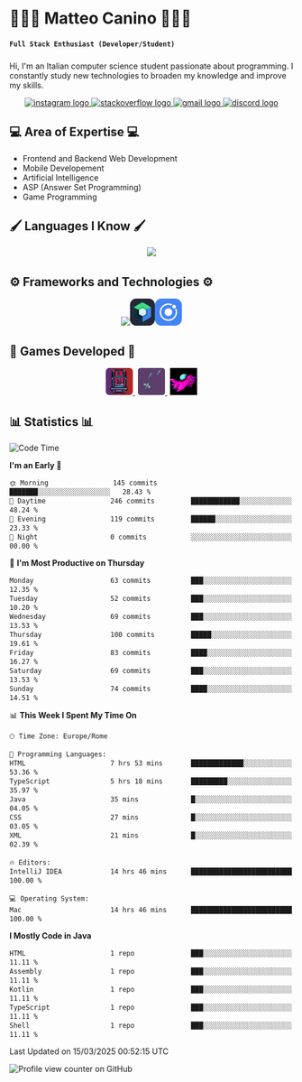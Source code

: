 # 🧑🏻‍💻 Matteo Canino 🧑🏻‍💻
**``Full Stack Enthusiast (Developer/Student)``**

###
Hi, I'm an Italian computer science student passionate about programming. I constantly study new technologies to broaden my knowledge and improve my skills.

<div align="center">
  <a href="https://www.instagram.com/matteo.canino?igsh=MWFtNmo0dWFkZTBxNA%3D%3D&utm_source=qr" target="_blank">
    <img src="https://img.shields.io/static/v1?message=Instagram&logo=instagram&label=&color=E4405F&logoColor=white&labelColor=&style=for-the-badge" height="35" alt="instagram logo"  />
  </a>
  <a href="https://stackoverflow.com/users/12993439/matte18-ita" target="_blank">
    <img src="https://img.shields.io/static/v1?message=Stackoverflow&logo=stackoverflow&label=&color=FE7A16&logoColor=white&labelColor=&style=for-the-badge" height="35" alt="stackoverflow logo"  />
  </a>
  <a href="mailto:matteocanino18@gmail.com" target="_blank">
    <img src="https://img.shields.io/static/v1?message=Gmail&logo=gmail&label=&color=EA4335&logoColor=white&labelColor=&style=for-the-badge" height="35" alt="gmail logo"  />
  </a>
  <a href="https://discord.com/users/789813212575957023" target="_blank">
    <img src="https://img.shields.io/static/v1?message=Discord&logo=discord&label=&color=5865F2&logoColor=white&labelColor=&style=for-the-badge" height="35" alt="discord logo"  />
  </a>
</div>

###

## 💻 Area of ​​Expertise 💻
<ul>
  <li>Frontend and Backend Web Development</li>
  <li>Mobile Developement</li>
  <li>Artificial Intelligence</li>
  <li>ASP (Answer Set Programming)</li>
  <li>Game Programming</li>
</ul>

## 🖌️ Languages ​​I Know 🖌️

<p align="center">
  <img src="https://skillicons.dev/icons?i=py,java,html,css,php,kotlin,ts,js,perl,cpp,cs,bash" />
</p>

## ⚙️ Frameworks and Technologies ⚙️
<p align="center">
  <img src="https://skillicons.dev/icons?i=spring,angular,tailwind,alpinejs,jquery,bootstrap,mysql,postgres,postman,mongodb,docker,unity,androidstudio" />
  &#x200B;
  <img src="https://raw.githubusercontent.com/matte18it/matte18it/main/assets/jetpackCompose.png" height="48" alt="Jetpack Compose" />
  &#x200B;
  <img src="https://raw.githubusercontent.com/matte18it/matte18it/main/assets/IonicLogo.png" height="48" alt="Ionic Logo" />
</p>

## 👾 Games Developed 👾
<div align="center">
  <a href="https://www.gamepix.com/play/speed-racer" target="_blank">
    <img src="https://raw.githubusercontent.com/matte18it/matte18it/main/assets/speedRacerLogo.png" height="48" alt="Speed Racer Logo" />
  </a>
  &#x200A;
  <a href="https://www.gamepix.com/play/space-pixel" target="_blank">
    <img src="https://raw.githubusercontent.com/matte18it/matte18it/main/assets/spacePixelLogo.png" height="48" alt="Space Pixel Logo" />
  </a>
  &#x200A;
  <a href="https://www.gamepix.com/play/let-s-fly" target="_blank">
    <img src="https://raw.githubusercontent.com/matte18it/matte18it/main/assets/letFlyLogo.png" height="48" alt="Let's Fly! Logo" />
  </a>
</div>

## 📊 Statistics 📊
<!--START_SECTION:waka-->
![Code Time](http://img.shields.io/badge/Code%20Time-89%20hrs%2011%20mins-blue)

**I'm an Early 🐤** 

```text
🌞 Morning                145 commits         ███████░░░░░░░░░░░░░░░░░░   28.43 % 
🌆 Daytime                246 commits         ████████████░░░░░░░░░░░░░   48.24 % 
🌃 Evening                119 commits         ██████░░░░░░░░░░░░░░░░░░░   23.33 % 
🌙 Night                  0 commits           ░░░░░░░░░░░░░░░░░░░░░░░░░   00.00 % 
```
📅 **I'm Most Productive on Thursday** 

```text
Monday                   63 commits          ███░░░░░░░░░░░░░░░░░░░░░░   12.35 % 
Tuesday                  52 commits          ███░░░░░░░░░░░░░░░░░░░░░░   10.20 % 
Wednesday                69 commits          ███░░░░░░░░░░░░░░░░░░░░░░   13.53 % 
Thursday                 100 commits         █████░░░░░░░░░░░░░░░░░░░░   19.61 % 
Friday                   83 commits          ████░░░░░░░░░░░░░░░░░░░░░   16.27 % 
Saturday                 69 commits          ███░░░░░░░░░░░░░░░░░░░░░░   13.53 % 
Sunday                   74 commits          ████░░░░░░░░░░░░░░░░░░░░░   14.51 % 
```


📊 **This Week I Spent My Time On** 

```text
🕑︎ Time Zone: Europe/Rome

💬 Programming Languages: 
HTML                     7 hrs 53 mins       █████████████░░░░░░░░░░░░   53.36 % 
TypeScript               5 hrs 18 mins       █████████░░░░░░░░░░░░░░░░   35.97 % 
Java                     35 mins             █░░░░░░░░░░░░░░░░░░░░░░░░   04.05 % 
CSS                      27 mins             █░░░░░░░░░░░░░░░░░░░░░░░░   03.05 % 
XML                      21 mins             █░░░░░░░░░░░░░░░░░░░░░░░░   02.39 % 

🔥 Editors: 
IntelliJ IDEA            14 hrs 46 mins      █████████████████████████   100.00 % 

💻 Operating System: 
Mac                      14 hrs 46 mins      █████████████████████████   100.00 % 
```

**I Mostly Code in Java** 

```text
HTML                     1 repo              ███░░░░░░░░░░░░░░░░░░░░░░   11.11 % 
Assembly                 1 repo              ███░░░░░░░░░░░░░░░░░░░░░░   11.11 % 
Kotlin                   1 repo              ███░░░░░░░░░░░░░░░░░░░░░░   11.11 % 
TypeScript               1 repo              ███░░░░░░░░░░░░░░░░░░░░░░   11.11 % 
Shell                    1 repo              ███░░░░░░░░░░░░░░░░░░░░░░   11.11 % 
```




 Last Updated on 15/03/2025 00:52:15 UTC
<!--END_SECTION:waka-->

![Profile view counter on GitHub](https://komarev.com/ghpvc/?username=matte18it&color=orange)
